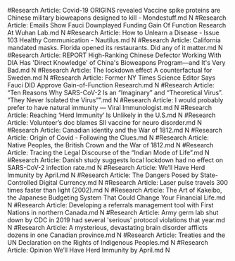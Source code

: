 #Research
Article: Covid-19 ORIGINS revealed Vaccine spike proteins are Chinese military bioweapons designed to kill - Mondestuff.md N
#Research
Article: Emails Show Fauci Downplayed Funding Gain Of Function Research At Wuhan Lab.md N
#Research
Article: How to Unlearn a Disease - Issue 103 Healthy Communication - Nautilus.md N
#Research
Article: California mandated masks. Florida opened its restaurants. Did any of it matter.md N
#Research
Article: REPORT High-Ranking Chinese Defector Working With DIA Has 'Direct Knowledge' of China's Bioweapons Program—and It's Very Bad.md N
#Research
Article: The lockdown effect A counterfactual for Sweden.md N
#Research
Article: Former NY Times Science Editor Says Fauci DID Approve Gain-of-Function Research.md N
#Research
Article: “Ten Reasons Why SARS-CoV-2 Is an “Imaginary” and “Theoretical Virus”. “They Never Isolated the Virus””.md N
#Research
Article: I would probably prefer to have natural immunity — Viral Immunologist.md N
#Research
Article: Reaching ‘Herd Immunity’ Is Unlikely in the U.S.md N
#Research
Article: Volunteer’s doc blames SII vaccine for neuro disorder.md N
#Research
Article: Canadian identity and the War of 1812.md N
#Research
Article: Origin of Covid - Following the Clues.md N
#Research
Article: Native Peoples, the British Crown and the War of 1812.md N
#Research
Article: Tracing the Legal Discourse of the “Indian Mode of Life”.md N
#Research
Article: Danish study suggests local lockdown had no effect on SARS-CoV-2 infection rate.md N
#Research
Article: We’ll Have Herd Immunity by April.md N
#Research
Article: The Dangers Posed by State-Controlled Digital Currency.md N
#Research
Article: Laser pulse travels 300 times faster than light (2002).md N
#Research
Article: The Art of Kakeibo, the Japanese Budgeting System That Could Change Your Financial Life.md N
#Research
Article: Developing a referrals management tool with First Nations in northern Canada.md N
#Research
Article: Army germ lab shut down by CDC in 2019 had several 'serious' protocol violations that year.md N
#Research
Article: A mysterious, devastating brain disorder afflicts dozens in one Canadian province.md N
#Research
Article: Treaties and the UN Declaration on the Rights of Indigenous Peoples.md N
#Research
Article: Opinion  We’ll Have Herd Immunity by April.md N
